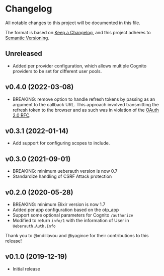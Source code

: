 # Changelog

All notable changes to this project will be documented in this file.

The format is based on [Keep a Changelog](https://keepachangelog.com/en/1.0.0/),
and this project adheres to [Semantic Versioning](https://semver.org/spec/v2.0.0.html).

## Unreleased

- Added per provider configuration, which allows multiple Cognito providers to be set for different user pools.

## v0.4.0 (2022-03-08)

- BREAKING: remove option to handle refresh tokens by passing as an argument to the callback URL. This approach involved transmitting the refresh token to the browser and as such was in violation of the [OAuth 2.0 RFC](https://datatracker.ietf.org/doc/html/rfc6749#section-10.4).

## v0.3.1 (2022-01-14)

- Add support for configuring scopes to include.

## v0.3.0 (2021-09-01)

- BREAKING: minimum ueberauth version is now 0.7
- Standardize handling of CSRF Attack protection

## v0.2.0 (2020-05-28)

- BREAKING: minimum Elixir version is now 1.7
- Added per app configuration based on the otp_app
- Support some optional parameters for Cognito `/authorize`
- Modified to return `info/1` with the information of User in `Ueberauth.Auth.Info`

Thank you to @mdillavou and @yagince for their contributions to this release!

## v0.1.0 (2019-12-19)

- Initial release
